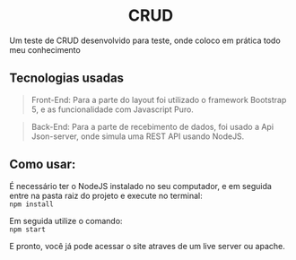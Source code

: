 <h1 align="center"> CRUD </h1>

Um teste de CRUD desenvolvido para teste, onde coloco em prática todo meu conhecimento 

## Tecnologias usadas

> Front-End:
Para a parte do layout foi utilizado o framework Bootstrap 5, e as funcionalidade com Javascript Puro.

> Back-End:
Para a parte de recebimento de dados, foi usado a Api Json-server, onde simula uma REST API usando NodeJS.

## Como usar:

É necessário ter o NodeJS instalado no seu computador, e em seguida entre na pasta raiz do projeto e execute no terminal:<br/>
`npm install`<br/>

Em seguida utilize o comando:<br/>
`npm start`<br/>

E pronto, você já pode acessar o site atraves de um live server ou apache.
